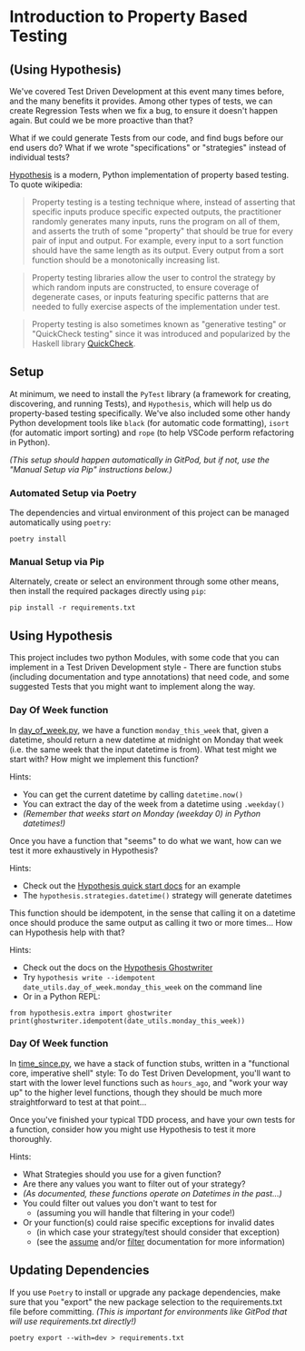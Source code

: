 # Introduction to Property Based Testing
## (Using Hypothesis)

We've covered Test Driven Development at this event many times before, and the many benefits it provides. Among other types of tests, we can create Regression Tests when we fix a bug, to ensure it doesn't happen again. But could we be more proactive than that?

What if we could generate Tests from our code, and find bugs before our end users do? What if we wrote "specifications" or "strategies" instead of individual tests?

[Hypothesis](https://hypothesis.readthedocs.io/en/latest/) is a modern, Python implementation of property based testing. To quote wikipedia:

> Property testing is a testing technique where, instead of asserting that specific inputs produce specific expected outputs, the practitioner randomly generates many inputs, runs the program on all of them, and asserts the truth of some "property" that should be true for every pair of input and output. For example, every input to a sort function should have the same length as its output. Every output from a sort function should be a monotonically increasing list.

> Property testing libraries allow the user to control the strategy by which random inputs are constructed, to ensure coverage of degenerate cases, or inputs featuring specific patterns that are needed to fully exercise aspects of the implementation under test.

> Property testing is also sometimes known as "generative testing" or "QuickCheck testing" since it was introduced and popularized by the Haskell library [QuickCheck](https://hackage.haskell.org/package/QuickCheck).

## Setup

At minimum, we need to install the `PyTest` library (a framework for creating, discovering, and running Tests), and `Hypothesis`, which will help us do property-based testing specifically. We've also included some other handy Python development tools like `black` (for automatic code formatting), `isort` (for automatic import sorting) and `rope` (to help VSCode perform refactoring in Python).

_(This setup should happen automatically in GitPod, but if not, use the "Manual Setup via Pip" instructions below.)_

### Automated Setup via Poetry

The dependencies and virtual environment of this project can be managed automatically using `poetry`:
```
poetry install
```

### Manual Setup via Pip
Alternately, create or select an environment through some other means, then install the required packages directly using `pip`:
```
pip install -r requirements.txt
```

## Using Hypothesis

This project includes two python Modules, with some code that you can implement in a Test Driven Development style - There are function stubs (including documentation and type annotations) that need code, and some suggested Tests that you might want to implement along the way.

### Day Of Week function

In [day_of_week.py](date_utils/day_of_week.py), we have a function `monday_this_week` that, given a datetime, should return a new datetime at midnight on Monday that week (i.e. the same week that the input datetime is from). What test might we start with? How might we implement this function?

Hints:
* You can get the current datetime by calling `datetime.now()`
* You can extract the day of the week from a datetime using `.weekday()`
* _(Remember that weeks start on Monday (weekday 0) in Python datetimes!)_

Once you have a function that "seems" to do what we want, how can we test it more exhaustively in Hypothesis?

Hints:
* Check out the [Hypothesis quick start docs](https://hypothesis.readthedocs.io/en/latest/quickstart.html) for an example
* The `hypothesis.strategies.datetime()` strategy will generate datetimes

This function should be idempotent, in the sense that calling it on a datetime once should produce the same output as calling it two or more times... How can Hypothesis help with that?

Hints:
* Check out the docs on the [Hypothesis Ghostwriter](https://hypothesis.readthedocs.io/en/latest/ghostwriter.html)
* Try `hypothesis write --idempotent date_utils.day_of_week.monday_this_week` on the command line
* Or in a Python REPL:
```
from hypothesis.extra import ghostwriter
print(ghostwriter.idempotent(date_utils.monday_this_week))
```
### Day Of Week function

In [time_since.py](date_utils/time_since.py), we have a stack of function stubs, written in a "functional core, imperative shell" style: To do Test Driven Development, you'll want to start with the lower level functions such as `hours_ago`, and "work your way up" to the higher level functions, though they should be much more straightforward to test at that point...

Once you've finished your typical TDD process, and have your own tests for a function, consider how you might use Hypothesis to test it more thoroughly.

Hints:
* What Strategies should you use for a given function?
* Are there any values you want to filter out of your strategy?
* _(As documented, these functions operate on Datetimes in the past...)_
* You could filter out values you don't want to test for
    * (assuming you will handle that filtering in your code!)
* Or your function(s) could raise specific exceptions for invalid dates
    * (in which case your strategy/test should consider that exception)
    * (see the [assume](https://hypothesis.readthedocs.io/en/latest/details.html#making-assumptions) and/or [filter](https://hypothesis.readthedocs.io/en/latest/data.html#filtering) documentation for more information)

## Updating Dependencies

If you use `Poetry` to install or upgrade any package dependencies, make sure that you "export" the new package selection to the requirements.txt file before committing. _(This is important for environments like GitPod that will use requirements.txt directly!)_
```
poetry export --with=dev > requirements.txt
```
